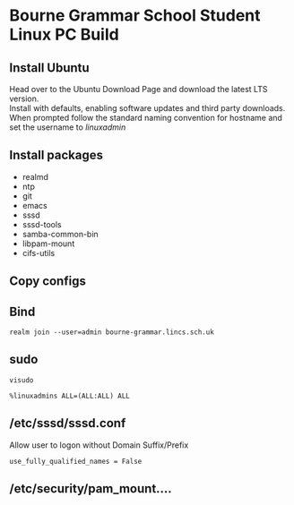 # Bourne Grammar School Student Linux PC Build

## Install Ubuntu

Head over to the Ubuntu Download Page and download the latest LTS version.  
Install with defaults, enabling software updates and third party downloads.  
When prompted follow the standard naming convention for hostname and set the username to *linuxadmin*  

## Install packages

 * realmd
 * ntp
 * git
 * emacs
 * sssd
 * sssd-tools
 * samba-common-bin
 * libpam-mount
 * cifs-utils

## Copy configs

## Bind

`realm join --user=admin bourne-grammar.lincs.sch.uk`

## sudo

`visudo`

`%linuxadmins ALL=(ALL:ALL) ALL`

## /etc/sssd/sssd.conf

Allow user to logon without Domain Suffix/Prefix

`use_fully_qualified_names = False`

## /etc/security/pam_mount....
